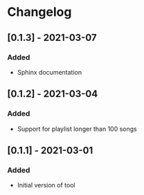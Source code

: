 # Changelog

## [0.1.3] - 2021-03-07

### Added

- Sphinx documentation

## [0.1.2] - 2021-03-04

### Added

- Support for playlist longer than 100 songs

## [0.1.1] - 2021-03-01

### Added

- Initial version of tool
